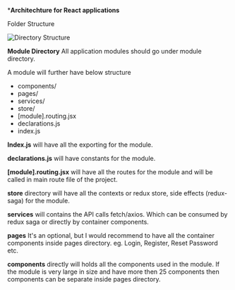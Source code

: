 ***Architechture for React applications**

Folder Structure

![Directory Structure](https://drive.google.com/open?id=1M9RqaadN5fVIKCemnASLYzTAdxMIRrCH  "Directory Structure")

**Module Directory**
All application modules should go under module directory.

A module will further have below structure

- components/
- pages/
- services/
- store/
- [module].routing.jsx
- declarations.js
- index.js

**Index.js** will have all the exporting for the module.

**declarations.js** will have constants for the module.

**[module].routing.jsx** will have all the routes for the module and will be called in main route file of the project.

**store** directory will have all the contexts or redux store, side effects (redux-saga) for the module.

**services** will contains the API calls fetch/axios. Which can be consumed by redux saga or directly by container components.

**pages** It's an optional, but I would recommend to have all the container components inside pages directory. eg. Login, Register, Reset Password etc.

**components** directly will holds all the components used in the module. If the module is very large in size and have more then 25 components then components can be separate inside pages directory. 
